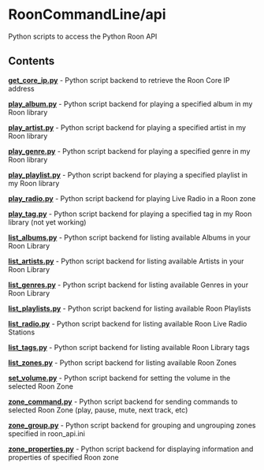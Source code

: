 # RoonCommandLine/api

Python scripts to access the Python Roon API

## Contents

[**get_core_ip.py**](get_core_ip.py) - Python script backend to retrieve the Roon Core IP address

[**play_album.py**](play_album.py) - Python script backend for playing a specified album in my Roon library

[**play_artist.py**](play_artist.py) - Python script backend for playing a specified artist in my Roon library

[**play_genre.py**](play_genre.py) - Python script backend for playing a specified genre in my Roon library

[**play_playlist.py**](play_playlist.py) - Python script backend for playing a specified playlist in my Roon library

[**play_radio.py**](play_radio.py) - Python script backend for playing Live Radio in a Roon zone

[**play_tag.py**](play_tag.py) - Python script backend for playing a specified tag in my Roon library (not yet working)

[**list_albums.py**](list_albums.py) - Python script backend for listing available Albums in your Roon Library

[**list_artists.py**](list_artists.py) - Python script backend for listing available Artists in your Roon Library

[**list_genres.py**](list_genres.py) - Python script backend for listing available Genres in your Roon Library

[**list_playlists.py**](list_playlists.py) - Python script backend for listing available Roon Playlists

[**list_radio.py**](list_radio.py) - Python script backend for listing available Roon Live Radio Stations

[**list_tags.py**](list_tags.py) - Python script backend for listing available Roon Library tags

[**list_zones.py**](list_zones.py) - Python script backend for listing available Roon Zones

[**set_volume.py**](set_volume.py) - Python script backend for setting the volume in the selected Roon Zone

[**zone_command.py**](zone_command.py) - Python script backend for sending commands to selected Roon Zone (play, pause, mute, next track, etc)

[**zone_group.py**](zone_group.py) - Python script backend for grouping and ungrouping zones specified in roon_api.ini

[**zone_properties.py**](zone_properties.py) - Python script backend for displaying information and properties of specified Roon zone

